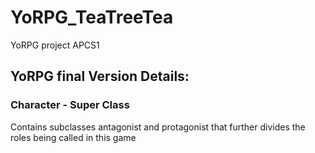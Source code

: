 # YoRPG_TeaTreeTea
YoRPG project APCS1

## YoRPG final Version Details:

### Character - Super Class 

Contains subclasses antagonist and protagonist that further divides the roles being called in this game 

